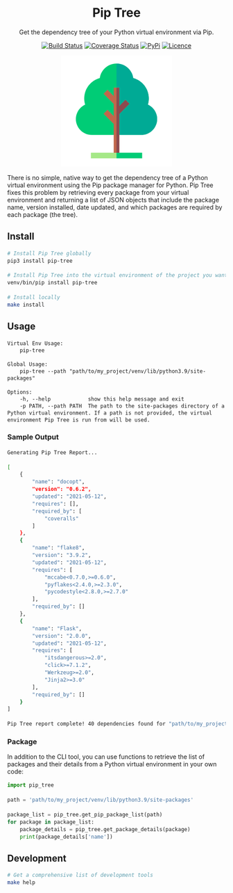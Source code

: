 <div align="center">

# Pip Tree

Get the dependency tree of your Python virtual environment via Pip.

[![Build Status](https://github.com/Justintime50/pip-tree/workflows/build/badge.svg)](https://github.com/Justintime50/pip-tree/actions)
[![Coverage Status](https://coveralls.io/repos/github/Justintime50/pip-tree/badge.svg?branch=main)](https://coveralls.io/github/Justintime50/pip-tree?branch=main)
[![PyPi](https://img.shields.io/pypi/v/pip-tree)](https://pypi.org/project/pip-tree/)
[![Licence](https://img.shields.io/github/license/justintime50/pip-tree)](LICENSE)

<img src="https://raw.githubusercontent.com/justintime50/assets/main/src/pip-tree/showcase.png" alt="Showcase">

</div>

There is no simple, native way to get the dependency tree of a Python virtual environment using the Pip package manager for Python. Pip Tree fixes this problem by retrieving every package from your virtual environment and returning a list of JSON objects that include the package name, version installed, date updated, and which packages are required by each package (the tree).

## Install

```bash
# Install Pip Tree globally
pip3 install pip-tree

# Install Pip Tree into the virtual environment of the project you want to run it on
venv/bin/pip install pip-tree

# Install locally
make install
```

## Usage

```text
Virtual Env Usage:
    pip-tree

Global Usage:
    pip-tree --path "path/to/my_project/venv/lib/python3.9/site-packages"

Options:
    -h, --help            show this help message and exit
    -p PATH, --path PATH  The path to the site-packages directory of a Python virtual environment. If a path is not provided, the virtual environment Pip Tree is run from will be used.
```

### Sample Output

```bash
Generating Pip Tree Report...

[
    {
        "name": "docopt",
        "version": "0.6.2",
        "updated": "2021-05-12",
        "requires": [],
        "required_by": [
            "coveralls"
        ]
    },
    {
        "name": "flake8",
        "version": "3.9.2",
        "updated": "2021-05-12",
        "requires": [
            "mccabe<0.7.0,>=0.6.0",
            "pyflakes<2.4.0,>=2.3.0",
            "pycodestyle<2.8.0,>=2.7.0"
        ],
        "required_by": []
    },
    {
        "name": "Flask",
        "version": "2.0.0",
        "updated": "2021-05-12",
        "requires": [
            "itsdangerous>=2.0",
            "click>=7.1.2",
            "Werkzeug>=2.0",
            "Jinja2>=3.0"
        ],
        "required_by": []
    }
]

Pip Tree report complete! 40 dependencies found for "path/to/my_project/venv/lib/python3.9/site-packages".
```

### Package

In addition to the CLI tool, you can use functions to retrieve the list of packages and their details from a Python virtual environment in your own code:

```python
import pip_tree

path = 'path/to/my_project/venv/lib/python3.9/site-packages'

package_list = pip_tree.get_pip_package_list(path)
for package in package_list:
    package_details = pip_tree.get_package_details(package)
    print(package_details['name'])
```

## Development

```bash
# Get a comprehensive list of development tools
make help
```
